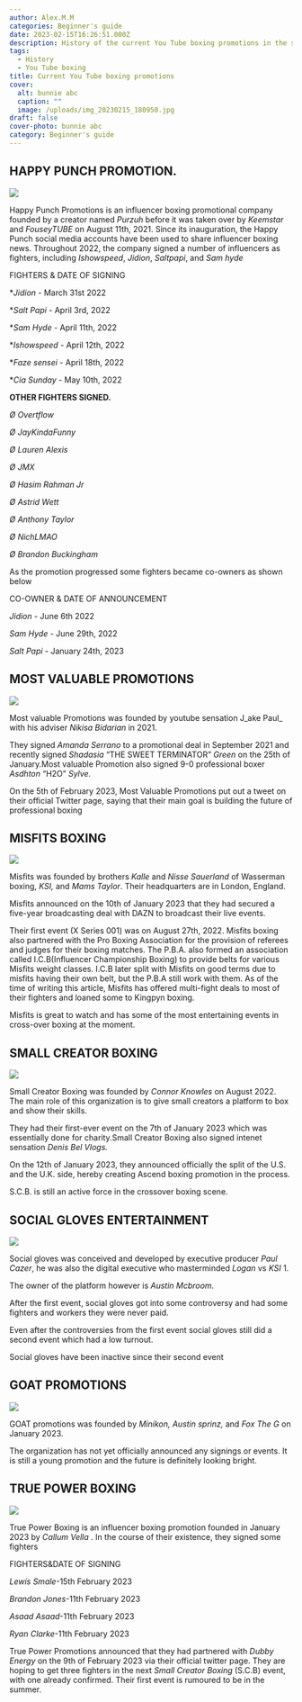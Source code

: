 ```yaml
---
author: Alex.M.M
categories: Beginner's guide
date: 2023-02-15T16:26:51.000Z
description: History of the current You Tube boxing promotions in the scene
tags:
  - History
  - You Tube boxing
title: Current You Tube boxing promotions
cover:
  alt: bunnie abc
  caption: ""
  image: /uploads/img_20230215_180950.jpg
draft: false
cover-photo: bunnie abc
category: Beginner's guide
---
```

## HAPPY PUNCH PROMOTION.

![](/uploads/img_20230215_175653.jpg)

Happy Punch Promotions is an influencer boxing promotional company founded by a creator named _Purzuh_ before it was taken over by _Keemstar_ and _FouseyTUBE_ on August 11th, 2021. Since its inauguration, the Happy Punch social media accounts have been used to share influencer boxing news. Throughout 2022, the company signed a number of influencers as fighters, including _Ishowspeed_, _Jidion_, _Saltpapi_, and _Sam hyde_

FIGHTERS            &               DATE OF SIGNING

\*_Jidion_           -                     March 31st 2022

\*_Salt Papi_          -                  April 3rd, 2022

\*_Sam Hyde_         -                April 11th, 2022

\*_Ishowspeed_        -              April 12th, 2022

\*_Faze sensei_         -              April 18th, 2022

\*_Cia Sunday_          -             May 10th, 2022

**OTHER FIGHTERS SIGNED.**

_Ø Overtflow_

_Ø JayKindaFunny_

_Ø Lauren Alexis_

_Ø JMX_

_Ø Hasim Rahman Jr_

_Ø Astrid Wett_

_Ø Anthony Taylor_

_Ø NichLMAO_

_Ø Brandon Buckingham_

As the promotion progressed some fighters became co-owners as shown below

CO-OWNER         &          DATE OF ANNOUNCEMENT

_Jidion_                   -             June 6th 2022

_Sam Hyde_           -              June 29th, 2022

_Salt Papi_             -              January 24th, 2023

## MOST VALUABLE PROMOTIONS

![](/uploads/img_20230215_175334.jpg)

Most valuable Promotions was founded by youtube sensation J_ake Paul_ with his adviser _Nikisa Bidarian_ in 2021.

They signed _Amanda Serrano_ to a promotional deal in September 2021 and recently signed _Shadasia_ “THE SWEET TERMINATOR” _Green_ on the 25th of January.Most valuable Promotion also signed 9-0 professional boxer _Asdhton_ “H2O” _Sylve._

On the 5th of February 2023, Most Valuable Promotions put out a tweet on their official Twitter page, saying that their main goal is building the future of professional boxing

## MISFITS BOXING

![](/uploads/img_20230215_175357.jpg)

Misfits was founded by brothers _Kalle_ and _Nisse Sauerland_ of Wasserman boxing, _KSI,_ and _Mams Taylor_. Their headquarters are in London, England.

Misfits announced on the 10th of January 2023 that they had secured a five-year broadcasting deal with DAZN to broadcast their live events.

Their first event (X Series 001) was on August 27th, 2022. Misfits boxing also partnered with the Pro Boxing Association for the provision of referees and judges for their boxing matches. The P.B.A. also formed an association called I.C.B(Influencer Championship Boxing) to provide belts for various Misfits weight classes. I.C.B later split with Misfits on good terms due to misfits having their own belt, but the P.B.A still work with them. As of the time of writing this article, Misfits has offered multi-fight deals to most of their fighters and loaned some to Kingpyn boxing.

Misfits is great to watch and has some of the most entertaining events in cross-over boxing at the moment.

## SMALL CREATOR BOXING

![](/uploads/img_20230215_175317.jpg)

Small Creator Boxing was founded by _Connor Knowles_ on August 2022. The main role of this organization is to give small creators a platform to box and show their skills.

They had their first-ever event on the 7th of January 2023 which was essentially done for charity.Small Creator Boxing also signed intenet sensation _Denis Bel Vlogs._

On the 12th of January 2023, they announced officially the split of the U.S. and the U.K. side, hereby creating Ascend boxing promotion in the process.

S.C.B. is still an active force in the crossover boxing scene.

## SOCIAL GLOVES ENTERTAINMENT

![](/uploads/img_20230215_175520.jpg)

Social gloves was conceived and developed by executive producer _Paul Cazer_, he was also the digital executive who masterminded _Logan_ vs _KSI_ 1.

The owner of the platform however is _Austin Mcbroom._

After the first event, social gloves got into some controversy and had some fighters and workers they were never paid.

Even after the controversies from the first event social gloves still did a second event which had a low turnout.

Social gloves have been inactive since their second event

## GOAT PROMOTIONS

![](/uploads/img_20230215_175448.jpg)

GOAT promotions was founded by _Minikon, Austin sprinz,_ and _Fox The G_ on January 2023.

The organization has not yet officially announced any signings or events. It is still a young promotion and the future is definitely looking bright.

## TRUE POWER BOXING

![](/uploads/img_20230215_211500.jpg)

True Power Boxing is an influencer boxing promotion founded in January 2023 by _Callum Vella_ . In the course of their existence, they signed some fighters

FIGHTERS&DATE OF SIGNING

_Lewis Smale_-15th February 2023

_Brandon Jones_-11th February 2023

_Asaad Asaad_-11th February 2023

_Ryan Clarke_-11th February 2023

True Power Promotions announced that they had partnered with _Dubby Energy_ on the 9th of February 2023 via their official twitter page. They are hoping to get three fighters in the next _Small Creator Boxing_ (S.C.B) event, with one already confirmed. Their first event is rumoured to be in the summer.